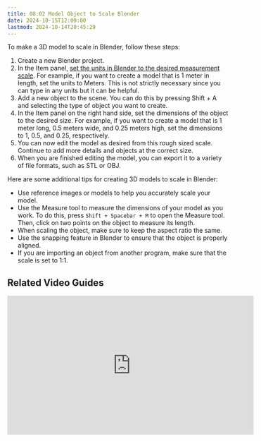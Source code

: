 ```yaml
---
title: 08.02 Model Object to Scale Blender
date: 2024-10-15T12:00:00
lastmod: 2024-10-14T20:45:29
---
```


To make a 3D model to scale in Blender, follow these steps:

1. Create a new Blender project.
2. In the Item panel, [set the units in Blender to the desired measurement scale](../../../../3d-modeling/blender/change-units-blender.md). For example, if you want to create a model that is 1 meter in length, set the units to Meters. This is not strictly necessary since you can type in any units but it can be helpful.
3. Add a new object to the scene. You can do this by pressing Shift + A and selecting the type of object you want to create.
4. In the Item panel on the right hand side, set the dimensions of the object to the desired size. For example, if you want to create a model that is 1 meter long, 0.5 meters wide, and 0.25 meters high, set the dimensions to 1, 0.5, and 0.25, respectively.
5. You can now edit the model as desired from this rough sized scale. Continue to add more details and objects at the correct size.
6. When you are finished editing the model, you can export it to a variety of file formats, such as STL or OBJ.

Here are some additional tips for creating 3D models to scale in Blender:

- Use reference images or models to help you accurately scale your model.
- Use the Measure tool to measure the dimensions of your model as you work. To do this, press `Shift + Spacebar + M` to open the Measure tool. Then, click on two points on the object to measure its length.
- When scaling the object, make sure to keep the aspect ratio the same.
- Use the snapping feature in Blender to ensure that the object is properly aligned.
- If you are importing an object from another program, make sure that the scale is set to 1:1.

## Related Video Guides

<div class="video-grid">

<div class="iframe-16-9-container">
<iframe class="youTubeIframe" width="560" height="315" src="https://www.youtube.com/embed/7S1p17VvFiA" title="YouTube video player" frameborder="0" allow="accelerometer; autoplay; clipboard-write; encrypted-media; gyroscope; picture-in-picture; web-share" allowfullscreen></iframe>
</div>

</div>
